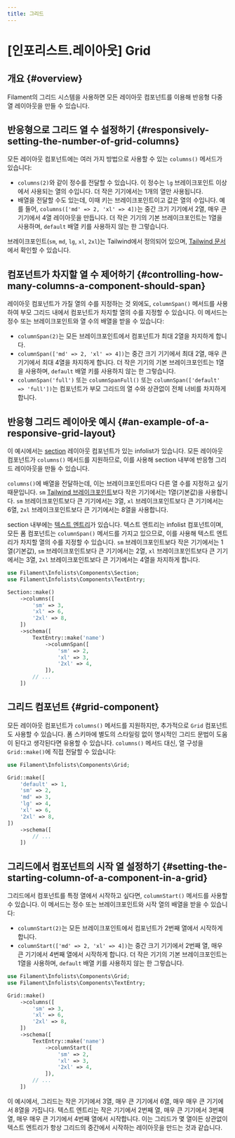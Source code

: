 ```yaml
---
title: 그리드
---
```

# [인포리스트.레이아웃] Grid
## 개요 {#overview}

Filament의 그리드 시스템을 사용하면 모든 레이아웃 컴포넌트를 이용해 반응형 다중 열 레이아웃을 만들 수 있습니다.

## 반응형으로 그리드 열 수 설정하기 {#responsively-setting-the-number-of-grid-columns}

모든 레이아웃 컴포넌트에는 여러 가지 방법으로 사용할 수 있는 `columns()` 메서드가 있습니다:

- `columns(2)`와 같이 정수를 전달할 수 있습니다. 이 정수는 `lg` 브레이크포인트 이상에서 사용되는 열의 수입니다. 더 작은 기기에서는 1개의 열만 사용됩니다.
- 배열을 전달할 수도 있는데, 이때 키는 브레이크포인트이고 값은 열의 수입니다. 예를 들어, `columns(['md' => 2, 'xl' => 4])`는 중간 크기 기기에서 2열, 매우 큰 기기에서 4열 레이아웃을 만듭니다. 더 작은 기기의 기본 브레이크포인트는 1열을 사용하며, `default` 배열 키를 사용하지 않는 한 그렇습니다.

브레이크포인트(`sm`, `md`, `lg`, `xl`, `2xl`)는 Tailwind에서 정의되어 있으며, [Tailwind 문서](https://tailwindcss.com/docs/responsive-design#overview)에서 확인할 수 있습니다.

## 컴포넌트가 차지할 열 수 제어하기 {#controlling-how-many-columns-a-component-should-span}

레이아웃 컴포넌트가 가질 열의 수를 지정하는 것 외에도, `columnSpan()` 메서드를 사용하여 부모 그리드 내에서 컴포넌트가 차지할 열의 수를 지정할 수 있습니다. 이 메서드는 정수 또는 브레이크포인트와 열 수의 배열을 받을 수 있습니다:

- `columnSpan(2)`는 모든 브레이크포인트에서 컴포넌트가 최대 2열을 차지하게 합니다.
- `columnSpan(['md' => 2, 'xl' => 4])`는 중간 크기 기기에서 최대 2열, 매우 큰 기기에서 최대 4열을 차지하게 합니다. 더 작은 기기의 기본 브레이크포인트는 1열을 사용하며, `default` 배열 키를 사용하지 않는 한 그렇습니다.
- `columnSpan('full')` 또는 `columnSpanFull()` 또는 `columnSpan(['default' => 'full'])`는 컴포넌트가 부모 그리드의 열 수와 상관없이 전체 너비를 차지하게 합니다.

## 반응형 그리드 레이아웃 예시 {#an-example-of-a-responsive-grid-layout}

이 예시에서는 [section](section) 레이아웃 컴포넌트가 있는 infolist가 있습니다. 모든 레이아웃 컴포넌트가 `columns()` 메서드를 지원하므로, 이를 사용해 section 내부에 반응형 그리드 레이아웃을 만들 수 있습니다.

`columns()`에 배열을 전달하는데, 이는 브레이크포인트마다 다른 열 수를 지정하고 싶기 때문입니다. `sm` [Tailwind 브레이크포인트](https://tailwindcss.com/docs/responsive-design#overview)보다 작은 기기에서는 1열(기본값)을 사용합니다. `sm` 브레이크포인트보다 큰 기기에서는 3열, `xl` 브레이크포인트보다 큰 기기에서는 6열, `2xl` 브레이크포인트보다 큰 기기에서는 8열을 사용합니다.

section 내부에는 [텍스트 엔트리](../entries/text)가 있습니다. 텍스트 엔트리는 infolist 컴포넌트이며, 모든 폼 컴포넌트는 `columnSpan()` 메서드를 가지고 있으므로, 이를 사용해 텍스트 엔트리가 차지할 열의 수를 지정할 수 있습니다. `sm` 브레이크포인트보다 작은 기기에서는 1열(기본값), `sm` 브레이크포인트보다 큰 기기에서는 2열, `xl` 브레이크포인트보다 큰 기기에서는 3열, `2xl` 브레이크포인트보다 큰 기기에서는 4열을 차지하게 합니다.

```php
use Filament\Infolists\Components\Section;
use Filament\Infolists\Components\TextEntry;

Section::make()
    ->columns([
        'sm' => 3,
        'xl' => 6,
        '2xl' => 8,
    ])
    ->schema([
        TextEntry::make('name')
            ->columnSpan([
                'sm' => 2,
                'xl' => 3,
                '2xl' => 4,
            ]),
        // ...
    ])
```

## 그리드 컴포넌트 {#grid-component}

모든 레이아웃 컴포넌트가 `columns()` 메서드를 지원하지만, 추가적으로 `Grid` 컴포넌트도 사용할 수 있습니다. 폼 스키마에 별도의 스타일링 없이 명시적인 그리드 문법이 도움이 된다고 생각된다면 유용할 수 있습니다. `columns()` 메서드 대신, 열 구성을 `Grid::make()`에 직접 전달할 수 있습니다:

```php
use Filament\Infolists\Components\Grid;

Grid::make([
    'default' => 1,
    'sm' => 2,
    'md' => 3,
    'lg' => 4,
    'xl' => 6,
    '2xl' => 8,
])
    ->schema([
        // ...
    ])
```

## 그리드에서 컴포넌트의 시작 열 설정하기 {#setting-the-starting-column-of-a-component-in-a-grid}

그리드에서 컴포넌트를 특정 열에서 시작하고 싶다면, `columnStart()` 메서드를 사용할 수 있습니다. 이 메서드는 정수 또는 브레이크포인트와 시작 열의 배열을 받을 수 있습니다:

- `columnStart(2)`는 모든 브레이크포인트에서 컴포넌트가 2번째 열에서 시작하게 합니다.
- `columnStart(['md' => 2, 'xl' => 4])`는 중간 크기 기기에서 2번째 열, 매우 큰 기기에서 4번째 열에서 시작하게 합니다. 더 작은 기기의 기본 브레이크포인트는 1열을 사용하며, `default` 배열 키를 사용하지 않는 한 그렇습니다.

```php
use Filament\Infolists\Components\Grid;
use Filament\Infolists\Components\TextEntry;

Grid::make()
    ->columns([
        'sm' => 3,
        'xl' => 6,
        '2xl' => 8,
    ])
    ->schema([
        TextEntry::make('name')
            ->columnStart([
                'sm' => 2,
                'xl' => 3,
                '2xl' => 4,
            ]),
        // ...
    ])
```

이 예시에서, 그리드는 작은 기기에서 3열, 매우 큰 기기에서 6열, 매우 매우 큰 기기에서 8열을 가집니다. 텍스트 엔트리는 작은 기기에서 2번째 열, 매우 큰 기기에서 3번째 열, 매우 매우 큰 기기에서 4번째 열에서 시작합니다. 이는 그리드가 몇 열이든 상관없이 텍스트 엔트리가 항상 그리드의 중간에서 시작하는 레이아웃을 만드는 것과 같습니다.
